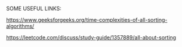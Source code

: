 SOME USEFUL LINKS:

https://www.geeksforgeeks.org/time-complexities-of-all-sorting-algorithms/

https://leetcode.com/discuss/study-guide/1357889/all-about-sorting

